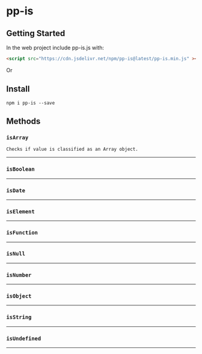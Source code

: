 # pp-is

## Getting Started

In the web project include pp-is.js with:

```html
<script src="https://cdn.jsdelivr.net/npm/pp-is@latest/pp-is.min.js" ></script>
```

Or

## Install

```console
npm i pp-is --save
```
## Methods

### `isArray`
```
Checks if value is classified as an Array object.
```
---
### `isBoolean`
---
### `isDate`
---
### `isElement`
---
### `isFunction`
---
### `isNull`
---
### `isNumber`
---
### `isObject`
---
### `isString`
---
### `isUndefined`
---
